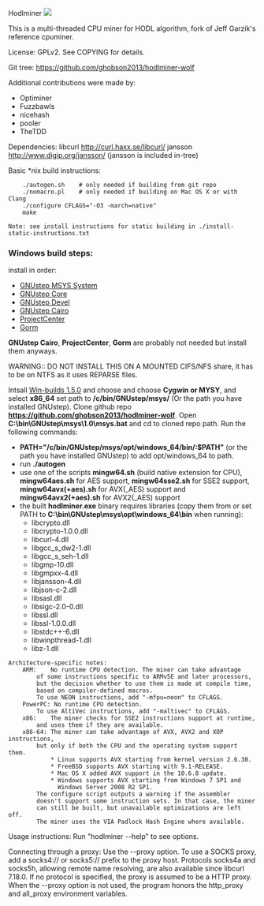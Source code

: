 Hodlminer <img src="https://d25lcipzij17d.cloudfront.net/badge.svg?id=gh&type=6&v=2.4.5&x2=0">

This is a multi-threaded CPU miner for HODL algorithm,
fork of Jeff Garzik's reference cpuminer.

License: GPLv2.  See COPYING for details.

Git tree:   https://github.com/ghobson2013/hodlminer-wolf

Additional contributions were made by:
* Optiminer
* Fuzzbawls
* nicehash
* pooler
* TheTDD

Dependencies:
	libcurl			http://curl.haxx.se/libcurl/
	jansson			http://www.digip.org/jansson/
		(jansson is included in-tree)

Basic *nix build instructions:
```
	./autogen.sh	# only needed if building from git repo
	./nomacro.pl	# only needed if building on Mac OS X or with Clang
	./configure CFLAGS="-O3 -march=native"
	make
```
	Note: see install instructions for static building in ./install-static-instructions.txt

### Windows build steps:
install in order:
  - [GNUstep MSYS System](http://ftpmain.gnustep.org/pub/gnustep/binaries/windows/gnustep-msys-system-0.30.0-setup.exe)
  - [GNUstep Core](http://ftpmain.gnustep.org/pub/gnustep/binaries/windows/gnustep-core-0.35.0-setup.exe)
  - [GNUstep Devel](http://ftpmain.gnustep.org/pub/gnustep/binaries/windows/gnustep-devel-1.4.0-setup.exe)
  - [GNUstep Cairo](http://ftpmain.gnustep.org/pub/gnustep/binaries/windows/gnustep-cairo-0.35.0-setup.exe)
  - [ProjectCenter](http://ftpmain.gnustep.org/pub/gnustep/binaries/windows/ProjectCenter-0.6.2-35-setup.exe)
  - [Gorm](http://ftpmain.gnustep.org/pub/gnustep/binaries/windows/gorm-1.2.23-35-setup.exe)

**GNUstep Cairo**, **ProjectCenter**, **Gorm** are probably not needed but install them anyways.

WARNING:: DO NOT INSTALL THIS ON A MOUNTED CIFS/NFS share, it has to be on NTFS as it uses REPARSE files.

Intsall [Win-builds 1.5.0](http://win-builds.org/1.5.0/win-builds-1.5.0.exe) and choose and choose **Cygwin or MYSY**, and select **x86_64**
set path to **/c/bin/GNUstep/msys/** (Or the path you have installed GNUstep).
Clone github repo **https://github.com/ghobson2013/hodlminer-wolf**.
Open **C:\bin\GNUstep\msys\1.0\msys.bat** and cd to cloned repo path.
Run the following commands:
  - **PATH="/c/bin/GNUstep/msys/opt/windows_64/bin/:$PATH"** (or the path you have installed GNUstep) to add opt/windows_64 to path.
  - run **./autogen**
  - use one of the scripts **mingw64.sh** (build native extension for CPU), **mingw64aes.sh** for AES support, **mingw64sse2.sh** for SSE2 support, **mingw64avx(+aes).sh** for AVX(_AES) support and **mingw64avx2(+aes).sh** for AVX2(_AES) support
  - the built **hodlminer.exe** binary requires libraries (copy them from or set PATH to **C:\bin\GNUstep\msys\opt\windows_64\bin** when running):
    - libcrypto.dll
    - libcrypto-1.0.0.dll
    - libcurl-4.dll
    - libgcc_s_dw2-1.dll
    - libgcc_s_seh-1.dll
    - libgmp-10.dll
    - libgmpxx-4.dll
    - libjansson-4.dll
    - libjson-c-2.dll
    - libsasl.dll
    - libsigc-2.0-0.dll
    - libssl.dll
    - libssl-1.0.0.dll
    - libstdc++-6.dll
    - libwinpthread-1.dll
    - libz-1.dll

```
Architecture-specific notes:
	ARM:	No runtime CPU detection. The miner can take advantage
		of some instructions specific to ARMv5E and later processors,
		but the decision whether to use them is made at compile time,
		based on compiler-defined macros.
		To use NEON instructions, add "-mfpu=neon" to CFLAGS.
	PowerPC: No runtime CPU detection.
		To use AltiVec instructions, add "-maltivec" to CFLAGS.
	x86:	The miner checks for SSE2 instructions support at runtime,
		and uses them if they are available.
	x86-64:	The miner can take advantage of AVX, AVX2 and XOP instructions,
		but only if both the CPU and the operating system support them.
		    * Linux supports AVX starting from kernel version 2.6.30.
		    * FreeBSD supports AVX starting with 9.1-RELEASE.
		    * Mac OS X added AVX support in the 10.6.8 update.
		    * Windows supports AVX starting from Windows 7 SP1 and
		      Windows Server 2008 R2 SP1.
		The configure script outputs a warning if the assembler
		doesn't support some instruction sets. In that case, the miner
		can still be built, but unavailable optimizations are left off.
		The miner uses the VIA Padlock Hash Engine where available.
```

Usage instructions:  Run "hodlminer --help" to see options.


Connecting through a proxy:  Use the --proxy option.
To use a SOCKS proxy, add a socks4:// or socks5:// prefix to the proxy host.
Protocols socks4a and socks5h, allowing remote name resolving, are also
available since libcurl 7.18.0.
If no protocol is specified, the proxy is assumed to be a HTTP proxy.
When the --proxy option is not used, the program honors the http_proxy
and all_proxy environment variables.
